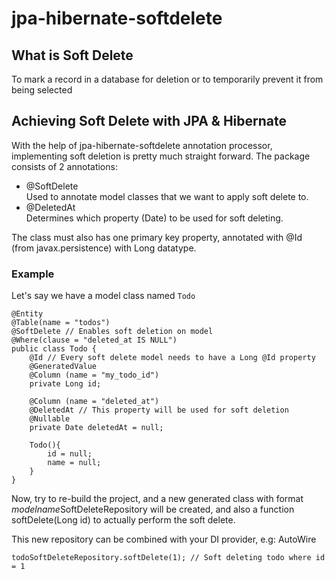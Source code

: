 # jpa-hibernate-softdelete

## What is Soft Delete

To mark a record in a database for deletion or to temporarily prevent it from being selected  

## Achieving Soft Delete with JPA & Hibernate
With the help of jpa-hibernate-softdelete annotation processor, implementing soft deletion is pretty much straight forward.
The package consists of 2 annotations:
- @SoftDelete  
  Used to annotate model classes that we want to apply soft delete to.
- @DeletedAt  
  Determines which property (Date) to be used for soft deleting.

The class must also has one primary key property, annotated with @Id (from javax.persistence) with Long datatype.

### Example
Let's say we have a model class named ```Todo```  
```
@Entity
@Table(name = "todos")
@SoftDelete // Enables soft deletion on model
@Where(clause = "deleted_at IS NULL")
public class Todo {
    @Id // Every soft delete model needs to have a Long @Id property
    @GeneratedValue
    @Column (name = "my_todo_id")
    private Long id;

    @Column (name = "deleted_at")
    @DeletedAt // This property will be used for soft deletion
    @Nullable
    private Date deletedAt = null; 

    Todo(){
        id = null;
        name = null;
    }
}

```
  
Now, try to re-build the project, and a new generated class with format *modelname*SoftDeleteRepository will be created,
and also a function softDelete(Long id) to actually perform the soft delete.

This new repository can be combined with your DI provider, e.g: AutoWire
```
todoSoftDeleteRepository.softDelete(1); // Soft deleting todo where id = 1
```
